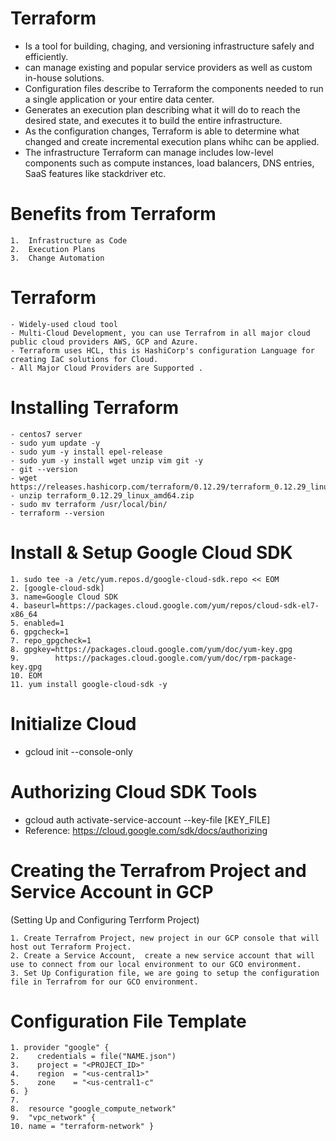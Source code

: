 # Terraform 
- Is a tool for building, chaging, and versioning infrastructure safely and efficiently. 
- can manage existing and popular service providers as well as custom in-house solutions.
- Configuration files describe to Terraform the components needed to run a single application or your entire data center.
- Generates an execution plan describing what it will do to reach the desired state, and executes it to build the entire infrastructure. 
- As the configuration changes, Terraform is able to determine what changed and create incremental execution plans whihc can be applied. 
- The infrastructure Terraform can manage includes low-level components such as compute instances, load balancers, DNS entries, SaaS features like stackdriver etc.
# Benefits from Terraform
    1.  Infrastructure as Code
    2.  Execution Plans
    3.  Change Automation

#  Terraform 
    - Widely-used cloud tool 
    - Multi-Cloud Development, you can use Terrafrom in all major cloud public cloud providers AWS, GCP and Azure.
    - Terraform uses HCL, this is HashiCorp's configuration Language for creating IaC solutions for Cloud. 
    - All Major Cloud Providers are Supported .

# Installing Terraform 
    - centos7 server 
    - sudo yum update -y 
    - sudo yum -y install epel-release
	- sudo yum -y install wget unzip vim git -y
	- git --version
	- wget https://releases.hashicorp.com/terraform/0.12.29/terraform_0.12.29_linux_amd64.zip
	- unzip terraform_0.12.29_linux_amd64.zip
    - sudo mv terraform /usr/local/bin/
	- terraform --version

# Install & Setup Google Cloud SDK

    1. sudo tee -a /etc/yum.repos.d/google-cloud-sdk.repo << EOM
    2. [google-cloud-sdk]
    3. name=Google Cloud SDK
    4. baseurl=https://packages.cloud.google.com/yum/repos/cloud-sdk-el7-x86_64
    5. enabled=1
    6. gpgcheck=1
    7. repo_gpgcheck=1
    8. gpgkey=https://packages.cloud.google.com/yum/doc/yum-key.gpg
    9.        https://packages.cloud.google.com/yum/doc/rpm-package-key.gpg
    10. EOM
    11. yum install google-cloud-sdk -y

 # Initialize Cloud 
- gcloud init --console-only
 
 # Authorizing Cloud SDK Tools
 - gcloud auth activate-service-account --key-file [KEY_FILE]
 - Reference: https://cloud.google.com/sdk/docs/authorizing

 # Creating the Terrafrom Project and Service Account in GCP
 (Setting Up and Configuring Terrform Project)

    1. Create Terrafrom Project, new project in our GCP console that will host out Terraform Project.
    2. Create a Service Account,  create a new service account that will use to connect from our local environment to our GCO environment. 
    3. Set Up Configuration file, we are going to setup the configuration file in Terrafrom for our GCO environment.

 # Configuration File Template

    1. provider "google" {
    2.    credentials = file("NAME.json")
    3.    project = "<PROJECT_ID>"
    4.    region  = "<us-central1>"
    5.    zone    = "<us-central1-c"
    6. }
    7. 
    8.  resource "google_compute_network"
    9.  "vpc_network" {
    10. name = "terraform-network" }
        